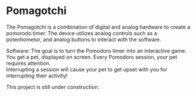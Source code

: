 # Pomagotchi
The Pomagotchi is a combination of digital and analog hardware to create a pomorodo timer. The device utilizes analog controls such as a potentiometor,
and analog buttons to interact with the software.

Software:
The goal is to turn the Pomodoro timer into an interactive game.  You get a pet, displayed on screen.  Every Pomodoro session, your pet requires attention.  
Interrupting a session will cause your pet to get upset with you for interrupting their activity!


This project is still under construction.
